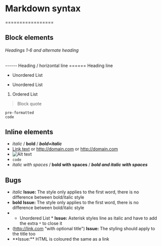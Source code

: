 # Markdown syntax
=================

## Block elements

###### Headings 1-6 and alternate heading
------ Heading / horizontal line
====== Heading line
+ Unordered List
- Unordered List
1. Ordered List
> Block quote
```
pre-formatted
code
```

## Inline elements

- *italic* / **bold** / ***bold+italic***
- [Link text](http://domain.com) or <http://domain.com> or http://domain.com
- ![Alt text](/path/to/img.jpg)
- `code`
- *italic with spaces* / **bold with spaces** / ***bold and italic with spaces***

## Bugs

- _italic_ **Issue:** The style only applies to the first word, there is no difference between bold/italic style
- __bold__ **Issue:** The style only applies to the first word, there is no difference between bold/italic style
- * Unordered List * **Issue:** Asterisk styles line as italic and have to add the extra `*` to close it
- (http://link.com "with optional title") **Issue:** The styling should apply to the title too
- <html> **Issue:** HTML is coloured the same as a link
